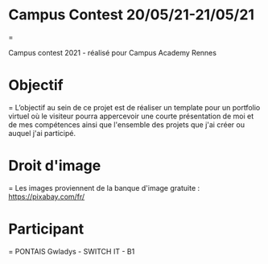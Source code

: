# Campus Contest 20/05/21-21/05/21
=

Campus contest 2021 - réalisé pour Campus Academy Rennes

# Objectif
=
L’objectif au sein de ce projet est de réaliser un template pour un portfolio virtuel où le visiteur pourra appercevoir une courte présentation de moi et de mes compétences ainsi que l'ensemble des projets que j'ai créer ou auquel j'ai participé.

# Droit d'image
=
Les images proviennent de la banque d'image gratuite : https://pixabay.com/fr/

# Participant
=
PONTAIS Gwladys - SWITCH IT - B1